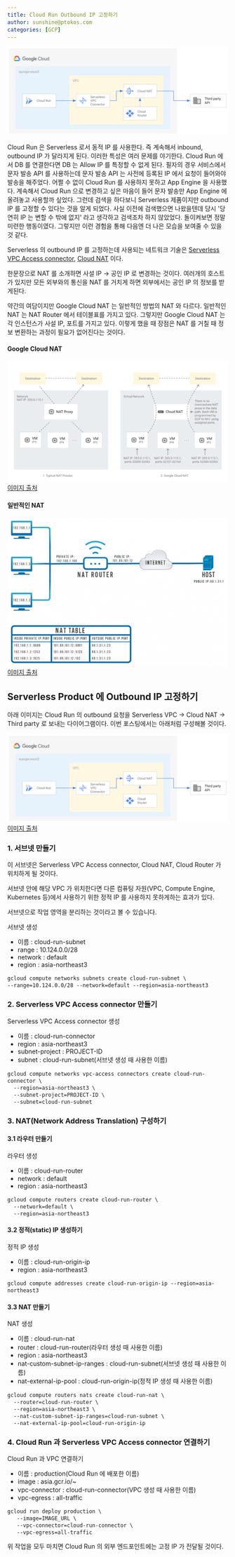 ```yaml
---
title: Cloud Run Outbound IP 고정하기
author: sunshine@ptokos.com
categories: [GCP]
---
```

![Alt text](/assets/img/gcp/cloud-run-static-ip/2.png)

Cloud Run 은 Serverless 로서 동적 IP 를 사용한다. 즉 계속해서 inbound, outbound IP 가 달라지게 된다.
이러한 특성은 여러 문제를 야기한다. Cloud Run 에서 DB 를 연결한다면 DB 는 Allow IP 를 특정할 수 없게 된다.
필자의 경우 서비스에서 문자 발송 API 를 사용하는데 문자 발송 API 는 사전에 등록된 IP 에서 요청이 들어와야 발송을 해주었다.
어쩔 수 없이 Cloud Run 를 사용하지 못하고 App Engine 을 사용했다. 계속해서 Cloud Run 으로 변경하고 싶은 마음이 들어 문자 발송만 App Engine 에 올려놓고 사용할까 싶었다.
그런데 검색을 하다보니 Serverless 제품이지만 outbound IP 를 고정할 수 있다는 것을 알게 되었다. 
사실 이전에 검색했으면 나왔을텐데 당시 '당연히 IP 는 변할 수 밖에 없지' 라고 생각하고 검색조차 하지 않았었다.
돌이켜보면 정말 미련한 행동이였다. 그렇지만 이런 경험을 통해 다음엔 더 나은 모습을 보여줄 수 있을 것 같다.

Serverless 의 outbound IP 를 고정하는데 사용되는 네트워크 기술은 [Serverless VPC Access connector](https://cloud.google.com/vpc/docs/serverless-vpc-access), [Cloud NAT](https://cloud.google.com/nat/docs/overview) 이다.

한문장으로 NAT 를 소개하면 사설 IP -> 공인 IP 로 변경하는 것이다.
여러개의 호스트가 있지만 모든 외부와의 통신을 NAT 를 거치게 하면 외부에서는 공인 IP 의 정보를 받게된다.

약간의 여담이지만 Google Cloud NAT 는 일반적인 방법의 NAT 와 다르다.
일반적인 NAT 는 NAT Router 에서 테이블표를 가지고 있다. 
그렇지만 Google Cloud NAT 는 각 인스턴스가 사설 IP, 포트를 가지고 있다. 이렇게 했을 때 장점은 NAT 를 거칠 때 정보 변환하는 과정이 필요가 없어진다는 것이다.

#### Google Cloud NAT
![Alt text](/assets/img/gcp/cloud-run-static-ip/1.svg)
[이미지 출처](https://cloud.google.com/nat/docs/overview)

#### 일반적인 NAT
![Alt text](/assets/img/gcp/cloud-run-static-ip/3.jpeg)
[이미지 출처](https://brunch.co.kr/@sangjinkang/61)


## Serverless Product 에 Outbound IP 고정하기
아래 이미지는 Cloud Run 의 outbound 요청을 Serverless VPC -> Cloud NAT -> Third party 로 보내는 다이어그램이다.
이번 포스팅에서는 아래처럼 구성해볼 것이다.

![Alt text](/assets/img/gcp/cloud-run-static-ip/2.png)
[이미지 출처](https://medium.com/google-cloud/provisioning-cloud-run-with-cloud-nat-using-terraform-e6b8d678eb85)


### 1. 서브넷 만들기
이 서브넷은  Serverless VPC Access connector, Cloud NAT, Cloud Router 가 위치하게 될 것이다.

서브넷 안에 해당 VPC 가 위치한다면 다른 컴퓨팅 자원(VPC, Compute Engine, Kubernetes 등)에서 사용하기 위한 정적 IP 를 사용하지 못하게하는 효과가 있다.

서브넷으로 작업 영역을 분리하는 것이라고 볼 수 있습니다.

서브넷 생성

- 이름 : cloud-run-subnet
- range : 10.124.0.0/28
- network : default
- region : asia-northeast3

```
gcloud compute networks subnets create cloud-run-subnet \
--range=10.124.0.0/28 --network=default --region=asia-northeast3
```

### 2. Serverless VPC Access connector 만들기
Serverless VPC Access connector 생성

- 이름 : cloud-run-connector
- region : asia-northeast3
- subnet-project : PROJECT-ID
- subnet : cloud-run-subnet(서브넷 생성 때 사용한 이름)
```
gcloud compute networks vpc-access connectors create cloud-run-connector \
  --region=asia-northeast3 \
  --subnet-project=PROJECT-ID \
  --subnet=cloud-run-subnet
```


### 3. NAT(Network Address Translation) 구성하기 
#### 3.1 라우터 만들기
라우터 생성

- 이름 : cloud-run-router
- network : default
- region : asia-northeast3

```
gcloud compute routers create cloud-run-router \
  --network=default \
  --region=asia-northeast3
```

#### 3.2 정적(static) IP 생성하기
정적 IP 생성

- 이름 : cloud-run-origin-ip
- region : asia-northeast3

```
gcloud compute addresses create cloud-run-origin-ip --region=asia-northeast3
```

#### 3.3 NAT 만들기
NAT 생성
- 이름 : cloud-run-nat
- router : cloud-run-router(라우터 생성 때 사용한 이름)
- region : asia-northeast3
- nat-custom-subnet-ip-ranges : cloud-run-subnet(서브넷 생성 때 사용한 이름)
- nat-external-ip-pool : cloud-run-origin-ip(정적 IP 생성 때 사용한 이름)

```
gcloud compute routers nats create cloud-run-nat \
  --router=cloud-run-router \
  --region=asia-northeast3 \
  --nat-custom-subnet-ip-ranges=cloud-run-subnet \
  --nat-external-ip-pool=cloud-run-origin-ip
```

### 4. Cloud Run 과 Serverless VPC Access connector 연결하기
Cloud Run 과 VPC 연결하기
- 이름 : production(Cloud Run 에 배포한 이름)
- image : asia.gcr.io/~
- vpc-connector : cloud-run-connector(VPC 생성 때 사용한 이름)
- vpc-egress : all-traffic

```
gcloud run deploy production \
   --image=IMAGE_URL \
   --vpc-connector=cloud-run-connector \
   --vpc-egress=all-traffic
```


위 작업을 모두 마치면 Cloud Run 의 외부 엔드포인트에는 고정 IP 가 전달될 것이다.
